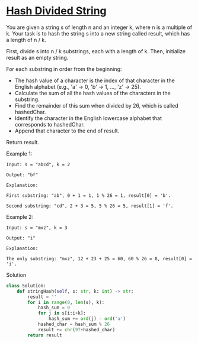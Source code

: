 # [Hash Divided String](https://leetcode.com/problems/hash-divided-string/description/)

You are given a string s of length n and an integer k, where n is a multiple of k. Your task is to hash the string s into a new string called result, which has a length of n / k.

First, divide s into n / k substrings, each with a length of k. Then, initialize result as an empty string.

For each substring in order from the beginning:

- The hash value of a character is the index of that character in the English alphabet (e.g., 'a' → 0, 'b' → 1, ..., 'z' → 25).
- Calculate the sum of all the hash values of the characters in the substring.
- Find the remainder of this sum when divided by 26, which is called hashedChar.
- Identify the character in the English lowercase alphabet that corresponds to hashedChar.
- Append that character to the end of result.

Return result.

Example 1:
```
Input: s = "abcd", k = 2

Output: "bf"

Explanation:

First substring: "ab", 0 + 1 = 1, 1 % 26 = 1, result[0] = 'b'.

Second substring: "cd", 2 + 3 = 5, 5 % 26 = 5, result[1] = 'f'.
```
Example 2:
```
Input: s = "mxz", k = 3

Output: "i"

Explanation:

The only substring: "mxz", 12 + 23 + 25 = 60, 60 % 26 = 8, result[0] = 'i'.
```
Solution
```python
class Solution:
    def stringHash(self, s: str, k: int) -> str:
        result = ''
        for i in range(0, len(s), k):
            hash_sum = 0
            for j in s[i:i+k]:
                hash_sum += ord(j) - ord('a')
            hashed_char = hash_sum % 26
            result += chr(97+hashed_char)
        return result
```